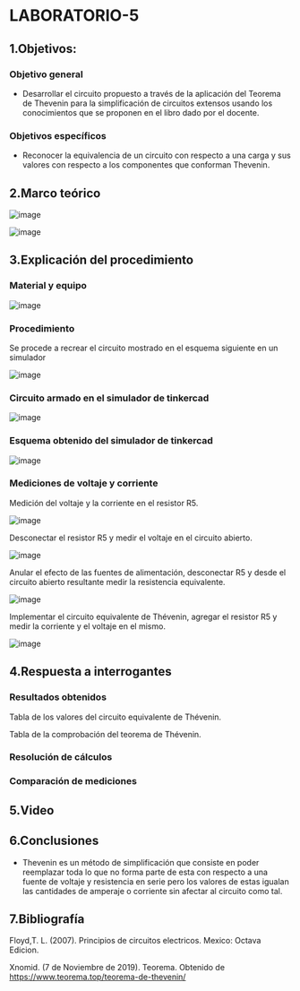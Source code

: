 # LABORATORIO-5
## 1.Objetivos:
### Objetivo general
- Desarrollar el circuito propuesto a través de la aplicación del Teorema de Thevenin para la simplificación de circuitos extensos usando los conocimientos que se proponen en el libro dado por el docente.
### Objetivos específicos
- Reconocer la equivalencia de un circuito con respecto a una carga y sus valores con respecto a los componentes que conforman Thevenin.
## 2.Marco teórico

![image](https://user-images.githubusercontent.com/105740772/178020237-78f5d504-bb19-44e8-93c1-17189dc09ae8.png)

![image](https://user-images.githubusercontent.com/105740772/178022827-64d57d37-5565-42bd-a583-6337e1853a28.png)

## 3.Explicación del procedimiento
### Material y equipo
		
![image](https://user-images.githubusercontent.com/105740772/178024127-990ec30e-3535-491a-a390-e3e11e1751d5.png)

### Procedimiento
Se procede a recrear el circuito mostrado en el esquema siguiente en un simulador

![image](https://user-images.githubusercontent.com/105740772/178019138-c4bddc32-c665-46e8-b7fa-e01ed2668497.png)

### Circuito armado en el simulador de tinkercad

![image](https://user-images.githubusercontent.com/105740772/178020554-81545b93-c6df-4e15-910d-14b53c389a0e.png)

### Esquema obtenido del simulador de tinkercad

![image](https://user-images.githubusercontent.com/105740772/178020399-e7d20307-db37-4de0-adbb-8f6ccfd0a7cb.png)

### Mediciones de voltaje y corriente
Medición del voltaje y la corriente en el resistor R5.

![image](https://user-images.githubusercontent.com/105740772/178020521-d52be2ad-0a42-4fee-82b3-4d2831ef4021.png)

Desconectar el resistor R5 y medir el voltaje en el circuito abierto.

![image](https://user-images.githubusercontent.com/105740772/178020780-0f9ebd16-a5ca-41fa-b8d8-82d0bb014072.png)

Anular el efecto de las fuentes de alimentación, desconectar R5 y desde el circuito abierto resultante medir la resistencia equivalente.

![image](https://user-images.githubusercontent.com/105740772/178021365-55c4518a-db84-4416-8801-3cc35c07d9e2.png)

Implementar el circuito equivalente de Thévenin, agregar el resistor R5 y medir la corriente y el voltaje en el mismo.

![image](https://user-images.githubusercontent.com/105740772/178021865-f516e272-d0d6-4942-9d7c-30e93d5b29ff.png)

## 4.Respuesta a interrogantes
### Resultados obtenidos
Tabla de los valores del circuito equivalente de Thévenin.

Tabla de la comprobación del teorema de Thévenin.


### Resolución de cálculos

### Comparación de mediciones


## 5.Video


## 6.Conclusiones
- Thevenin es un método de simplificación que consiste en poder reemplazar toda lo que no forma parte de esta con respecto a una fuente de voltaje y resistencia en serie pero los valores de estas igualan las cantidades de amperaje o corriente sin afectar al circuito como tal.
## 7.Bibliografía

Floyd,T. L. (2007). Principios de circuitos electricos. Mexico: Octava Edicion.

Xnomid. (7 de Noviembre de 2019). Teorema. Obtenido de https://www.teorema.top/teorema-de-thevenin/
